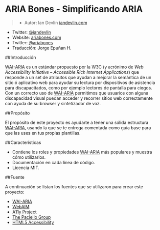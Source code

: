 ARIA Bones - Simplificando ARIA
===

>- Autor: Ian Devlin [iandevlin.com](http://iandevlin.com)
- Twitter: [@iandevlin](http://twitter.com/iandevlin)
- Website: [ariabones.com](http://ariabones.com)
- Twitter: [@ariabones](http://twitter.com/ariabones)
- Traducción: Jorge Epuñan H.

##Introducción

[WAI-ARIA](http://www.w3.org/TR/wai-aria/roles) es un estándar propuesto por la W3C (y acrónimo de *Web Accessibility Initiative – Accessible Rich Internet Applications*) que responde a un set de atributos que ayudan a mejorar la semántica de un sitio ó aplicativo web para ayudar su lectura por dispositivos de asistencia para discapacitados, como por ejemplo lectores de pantalla para ciegos. Con un correcto uso de [WAI-ARIA](http://www.w3.org/TR/wai-aria/roles) permitimos que usuarios con alguna discapacidad visual puedan acceder y recorrer sitios web correctamente con ayuda de su browser y sintetizador de voz.


##Propósito

El propósito de este proyecto es ayudarte a tener una sólida estructura [WAI-ARIA](http://www.w3.org/TR/wai-aria/roles), usando la que se te entrega comentada como guía base para que las uses en tus propias plantillas.

##Características

- Contiene los roles y propiedades [WAI-ARIA](http://www.w3.org/TR/wai-aria/roles) más populares y muestra cómo utilizarlos.
- Documentación en cada línea de código.
- Licencia MIT.

##Fuente

A continuación se listan los fuentes que se utilizaron para crear este proyecto:

- [WAI-ARIA](http://www.w3.org/TR/wai-aria/roles)
- [WebAIM](http://webaim.org)
- [A11y Project](http://a11yproject.com)
- [The Paciello Group](http://www.paciellogroup.com)
- [HTML5 Accessibility](http://www.html5accessibility.com/)